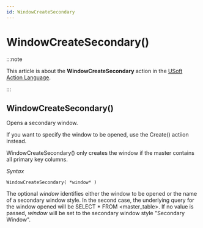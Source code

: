 ```yaml
---
id: WindowCreateSecondary
---
```


# WindowCreateSecondary()




:::note

This article is about the **WindowCreateSecondary** action in the [USoft Action Language](/Task_flow/Action_Language_reference/USoft_Action_Language.md).

:::

## **WindowCreateSecondary()**

Opens a secondary window.

If you want to specify the window to be opened, use the Create() actiion instead.

WindowCreateSecondary() only creates the window if the master contains all primary key columns.

*Syntax*

```
WindowCreateSecondary( *window* )
```

The optional *window* identifies either the window to be opened or the name of a secondary window style. In the second case, the underlying query for the window opened will be SELECT * FROM \<master_table>. If no value is passed, *window* will be set to the secondary window style "Secondary Window".